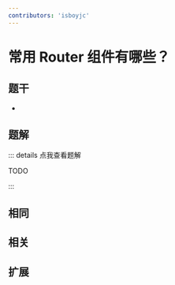 ```yaml
---
contributors: 'isboyjc'
---
```


# 常用 Router 组件有哪些？


## 题干

- 



## 题解

::: details 点我查看题解

  TODO

:::



## 相同


## 相关


## 扩展

